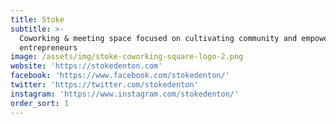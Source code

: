```yaml
---
title: Stoke
subtitle: >-
  Coworking & meeting space focused on cultivating community and empowering
  entrepreneurs
image: /assets/img/stoke-coworking-square-logo-2.png
website: 'https://stokedenton.com'
facebook: 'https://www.facebook.com/stokedenton/'
twitter: 'https://twitter.com/stokedenton'
instagram: 'https://www.instagram.com/stokedenton/'
order_sort: 1
---
```


